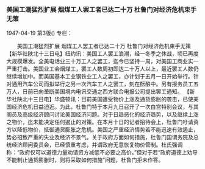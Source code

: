 ### 美国工潮猛烈扩展  烟煤工人罢工者已达二十万  杜鲁门对经济危机束手无策

1947-04-19
第3版()
专栏：

　　美国工潮猛烈扩展
    烟煤工人罢工者已达二十万
    杜鲁门对经济危机束手无策
    【新华社陕北十三日电】纽约讯：美国工人罢工浪潮，经一冬季之休战，顷已再度大规模爆发。全美电话业三十万工人之罢工，迄今已坚持一周，对美国工商业实一严重打击。美国业工会烟煤工，罢工人数周初即达二十万人以上，最近罢工人数仍继续增加中。而美国基本工业钢铁业工人之罢工，亦计划于五月一日开始举行。针对通用汽车公司而拟举行之另一次汽车工人之罢工，刻在酝酿中。另有报务员工五万人，日前已向垄断美国境内电讯交通之西方联合电报公司提出罢工通知。
    【新华社陕北十三日电】华盛顿讯：目前美国遭受物价上涨及通货膨胀的袭击，已使美国经济危机日益迫近。为此，杜鲁门特于本月九日召开了一次白宫特别会议，与其阁员及高级经济顾问讨论美国经济问题。对于日趋恶化的经济趋势，以及继续上涨之物价，迄未能决定任何遏止的对策。在本月十日的记者招待会上，杜鲁门吁请资方以降低物价，抵御通货膨胀之危机。美国之严重经济情势若不能迅速有效遏止，势必招致严重的失业及经济不景气。关于政府方面如何措施，杜鲁门国谓务院及总统经济顾问委员会，已经慎重考虑，并谓政府无意恢复物价管制。杜氏强调称：“政府仅可以道德力量劝请资方减低不必要之高价。”但对于若“政府道德上劝导不能制止通货膨胀时，则将采取如何措施”问题，杜鲁门拒未作答。
